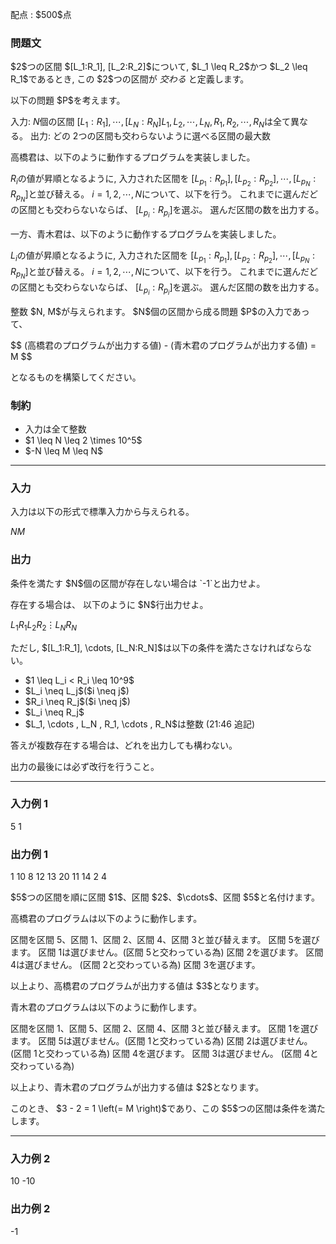 
<div>

<span>

<span>

<p>
配点 : $500$点
</p>

<div>

<section>

### **問題文**

<p>
$2$つの区間 $[L_1:R_1], [L_2:R_2]$について, $L_1 \leq R_2$かつ $L_2 \leq R_1$であるとき, この $2$つの区間が
<em>
交わる
</em>
と定義します。
</p>

<p>
以下の問題 $P$を考えます。
</p>

<div>

入力: $N$個の区間 $[L_1: R_1], \cdots, [L_N:R_N]$$L_1, L_2, \cdots, L_N, R_1, R_2, \cdots, R_N$は全て異なる。
出力: どの $2$つの区間も交わらないように選べる区間の最大数

</div>

<p>
高橋君は、以下のように動作するプログラムを実装しました。
</p>

<div>

$R_i$の値が昇順となるように, 入力された区間を $[L_{p_1}:R_{p_1}], [L_{p_2}:R_{p_2}], \cdots , [L_{p_N}:R_{p_N}]$と並び替える。
$i = 1, 2, \cdots , N$について、以下を行う。
  これまでに選んだどの区間とも交わらないならば、 $[L_{p_i}:R_{p_i}]$を選ぶ。
選んだ区間の数を出力する。

</div>

<p>
一方、青木君は、以下のように動作するプログラムを実装しました。
</p>

<div>

$L_i$の値が昇順となるように, 入力された区間を $[L_{p_1}:R_{p_1}], [L_{p_2}:R_{p_2}], \cdots , [L_{p_N}:R_{p_N}]$と並び替える。
$i = 1, 2, \cdots , N$について、以下を行う。
  これまでに選んだどの区間とも交わらないならば、 $[L_{p_i}:R_{p_i}]$を選ぶ。
選んだ区間の数を出力する。

</div>

<p>
整数 $N, M$が与えられます。 $N$個の区間から成る問題 $P$の入力であって、
</p>

<p>
$$
(高橋君のプログラムが出力する値) - (青木君のプログラムが出力する値) = M
$$
</p>

<p>
となるものを構築してください。
</p>

</section>

</div>

<div>

<section>

### **制約**

<ul>

<li>
入力は全て整数
</li>

<li>
$1 \leq N \leq 2 \times 10^5$
</li>

<li>
$-N \leq M \leq N$
</li>

</ul>

</section>

</div>

---

<div>

<div>

<section>

### **入力**

<p>
入力は以下の形式で標準入力から与えられる。
</p>

<div>

$N$$M$
</div>

</section>

</div>

<div>

<section>

### **出力**

<p>
条件を満たす $N$個の区間が存在しない場合は `-1`と出力せよ。
</p>

<p>
存在する場合は、 以下のように $N$行出力せよ。
</p>

<div>

$L_1$$R_1$$L_2$$R_2$$\vdots$$L_N$$R_N$
</div>

<p>
ただし, $[L_1:R_1], \cdots, [L_N:R_N]$は以下の条件を満たさなければならない。
</p>

<ul>

<li>
$1 \leq L_i < R_i \leq 10^9$
</li>

<li>
$L_i \neq L_j$($i \neq j$)
</li>

<li>
$R_i \neq R_j$($i \neq j$)
</li>

<li>
$L_i \neq R_j$
</li>

<li>
$L_1, \cdots , L_N , R_1, \cdots , R_N$は整数 (21:46 追記)
</li>

</ul>

<p>
答えが複数存在する場合は、どれを出力しても構わない。
</p>

<p>
出力の最後には必ず改行を行うこと。
</p>

</section>

</div>

</div>

---

<div>

<section>

### **入力例 1**

<div>

5 1

</div>

</section>

</div>

<div>

<section>

### **出力例 1**

<div>

1 10
8 12
13 20
11 14
2 4

</div>

<p>
$5$つの区間を順に区間 $1$、区間 $2$、$\cdots$、区間 $5$と名付けます。
</p>

<p>
高橋君のプログラムは以下のように動作します。
</p>

<div>

区間を区間 $5$、区間 $1$、区間 $2$、区間 $4$、区間 $3$と並び替えます。
区間 $5$を選びます。
区間 $1$は選びません。(区間 $5$と交わっている為)
区間 $2$を選びます。
区間 $4$は選びません。 (区間 $2$と交わっている為)
区間 $3$を選びます。

</div>

<p>
以上より、高橋君のプログラムが出力する値は $3$となります。
</p>

<p>
青木君のプログラムは以下のように動作します。
</p>

<div>

区間を区間 $1$、区間 $5$、区間 $2$、区間 $4$、区間 $3$と並び替えます。
区間 $1$を選びます。
区間 $5$は選びません。(区間 $1$と交わっている為)
区間 $2$は選びません。 (区間 $1$と交わっている為)
区間 $4$を選びます。
区間 $3$は選びません。 (区間 $4$と交わっている為)

</div>

<p>
以上より、青木君のプログラムが出力する値は $2$となります。
</p>

<p>
このとき、 $3 - 2 = 1 \left(= M \right)$であり、この $5$つの区間は条件を満たします。
</p>

</section>

</div>

---

<div>

<section>

### **入力例 2**

<div>

10 -10

</div>

</section>

</div>

<div>

<section>

### **出力例 2**

<div>

-1

</div>

</section>

</div>

</span>

</span>

</div>
